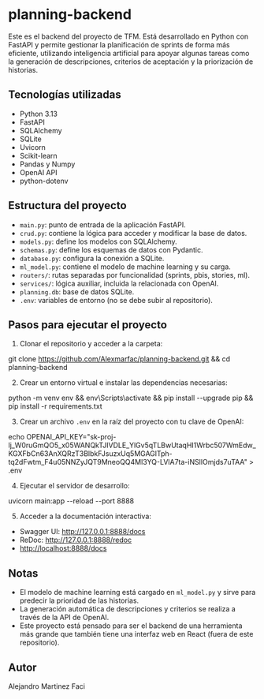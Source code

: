 # planning-backend

Este es el backend del proyecto de TFM. Está desarrollado en Python con FastAPI y permite gestionar la planificación de sprints de forma más eficiente, utilizando inteligencia artificial para apoyar algunas tareas como la generación de descripciones, criterios de aceptación y la priorización de historias.

## Tecnologías utilizadas

- Python 3.13
- FastAPI
- SQLAlchemy
- SQLite
- Uvicorn
- Scikit-learn
- Pandas y Numpy
- OpenAI API
- python-dotenv

## Estructura del proyecto

- `main.py`: punto de entrada de la aplicación FastAPI.
- `crud.py`: contiene la lógica para acceder y modificar la base de datos.
- `models.py`: define los modelos con SQLAlchemy.
- `schemas.py`: define los esquemas de datos con Pydantic.
- `database.py`: configura la conexión a SQLite.
- `ml_model.py`: contiene el modelo de machine learning y su carga.
- `routers/`: rutas separadas por funcionalidad (sprints, pbis, stories, ml).
- `services/`: lógica auxiliar, incluida la relacionada con OpenAI.
- `planning.db`: base de datos SQLite.
- `.env`: variables de entorno (no se debe subir al repositorio).

## Pasos para ejecutar el proyecto

1. Clonar el repositorio y acceder a la carpeta:

git clone https://github.com/Alexmarfac/planning-backend.git && cd planning-backend

2. Crear un entorno virtual e instalar las dependencias necesarias:

python -m venv env && env\Scripts\activate && pip install --upgrade pip && pip install -r requirements.txt

3. Crear un archivo `.env` en la raíz del proyecto con tu clave de OpenAI:

echo OPENAI_API_KEY="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" > .env

4. Ejecutar el servidor de desarrollo:

uvicorn main:app --reload --port 8888

5. Acceder a la documentación interactiva:

- Swagger UI: http://127.0.0.1:8888/docs
- ReDoc: http://127.0.0.1:8888/redoc
- [http://localhost:8888/docs](http://localhost:8888/docs)

## Notas

- El modelo de machine learning está cargado en `ml_model.py` y sirve para predecir la prioridad de las historias.
- La generación automática de descripciones y criterios se realiza a través de la API de OpenAI.
- Este proyecto está pensado para ser el backend de una herramienta más grande que también tiene una interfaz web en React (fuera de este repositorio).

## Autor

Alejandro Martinez Faci
